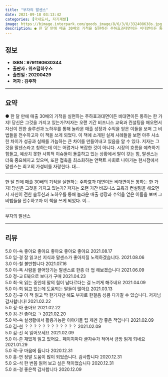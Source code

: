 ```yaml
---
title: "부자의 말센스"
date: 2021-09-18 03:13:42
categories: [국내도서, 자기계발]
image: https://bimage.interpark.com/goods_image/8/6/3/8/332408638s.jpg
description: ● 한 달 만에 매출 30배의 기적을 실현하는 주하효과대면이든 비대면이든 통하는 한 가지! 당신은 그것을 가지고 있는가?저자는 오랜 기간 비즈니스 교육과 컨설팅을 해오면서 자신이 전한 솔루션과 노하우를 통해 놀라운 매출 성장과 수익을 얻은 이들을 보며 그 비법들을 전수하고자 이 책을
---
```


## **정보**

- **ISBN : 9791190630344**
- **출판사 : 위즈덤하우스**
- **출판일 : 20200429**
- **저자 : 김주하**

------



## **요약**

●  한 달 만에 매출 30배의 기적을 실현하는 주하효과대면이든 비대면이든 통하는 한 가지! 당신은 그것을 가지고 있는가?저자는 오랜 기간 비즈니스 교육과 컨설팅을 해오면서 자신이 전한 솔루션과 노하우를 통해 놀라운 매출 성장과 수익을 얻은 이들을 보며 그 비법들을 전수하고자 이 책을 쓰게 되었다. 이 책에 소개된 실제 사례들을 보면 아주 사소한 차이가 성공과 실패를 가늠하는 큰 차이를 만들어내고 있음을 알 수 있다. 저자는 그것을 말센스라고 칭하는데 이는 어렵거나 복잡한 것이 아니다. 시장의 흐름을 예측하기 힘들고, 예상치 못한 사회적 이슈들이 돌출하고 있는 상황에서 말이 갖는 힘, 말센스는 더욱 중요해지고 있으며, 또한 접촉을 최소화하는 언택트 사회로 나아가는 현시점에서 말센스는 최고의 가성비를 자랑한다. 대...

------

한 달 만에 매출 30배의 기적을 실현하는 주하효과
대면이든 비대면이든 통하는 한 가지! 당신은 그것을 가지고 있는가?
저자는 오랜 기간 비즈니스 교육과 컨설팅을 해오면서 자신이 전한 솔루션과 노하우를 통해 놀라운 매출 성장과 수익을 얻은 이들을 보며 그 비법들을 전수하고자 이 책을 쓰게 되었다. 이... 

------


부자의 말센스 

------


## **리뷰** 

5.0 이-숙 좋아요 좋아요 좋아요 좋아요 좋아요  2021.08.17 <br/>5.0 임-경 잘 읽고선 지식과 말센스가 좋아지질 노력하겠습니다. 2021.08.06 <br/>3.0 이-철 볼만합니다 2021.07.16 <br/>5.0 이-옥 사람을 끌어당기는 말센스로 한층 더 업 해보겠습니다 2021.06.09 <br/>5.0 정-교 E북으로 보다가 구매 2021.04.23 <br/>5.0 최-옥 읽는 중인데 말의 힘이 남다르다는 걸 느끼게 해주네요 2021.04.09 <br/>5.0 이-희 읽고 있는데 도움되는 말들이 많아요 2021.03.13 <br/>5.0 김-규 이 책 읽고 딱 한가지만 해도 부자로 한걸음 성큼 다가갈 수 있습니다. 저자님 감사합니다!  2021.02.22 <br/>5.0 정-아 좋아요 2021.02.22 <br/>5.0 김-건 좋아요 ㅋ 2021.02.20 <br/>5.0 박-숙 실생활에서 활용가능한 이야기들 팁 제겐 참 좋은 책입니다 2021.02.09 <br/>5.0 김-현 ？？？？？？？？？？？？ 2021.02.09 <br/>5.0 김-선 꼭 읽어보세요 2021.02.09 <br/>5.0 이-준 재밌게 읽고 있어요.. 페이지마다 글자수가 적어서 금방 읽게 되네요 2021.01.29 <br/>5.0 곽-규 마음에 듭니다  2020.12.31 <br/>5.0 홍-연 정말 도움이 많이 되었습니다.
감사합니다 2020.12.31 <br/>5.0 오-석 한 번쯤 읽어 보고 싶은 책이었습니다 2020.12.31 <br/>5.0 조-경 좋은책 감사합니다 2020.12.09 <br/>
